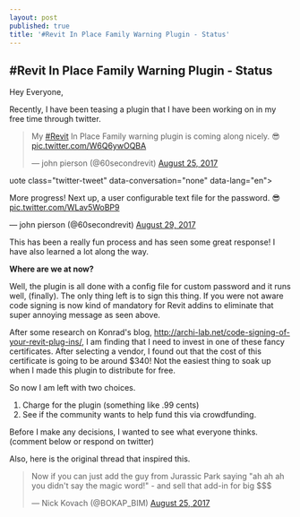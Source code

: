 ```yaml
---
layout: post
published: true
title: '#Revit In Place Family Warning Plugin - Status'
---
```

## #Revit In Place Family Warning Plugin - Status

Hey Everyone,

Recently, I have been teasing a plugin that I have been working on in my free time through twitter. 

<blockquote class="twitter-tweet" data-lang="en"><p lang="en" dir="ltr">My <a href="https://twitter.com/hashtag/Revit?src=hash">#Revit</a> In Place Family warning plugin is coming along nicely. 😎 <a href="https://t.co/W6Q6ywOQBA">pic.twitter.com/W6Q6ywOQBA</a></p>&mdash; john pierson (@60secondrevit) <a href="https://twitter.com/60secondrevit/status/901070473752072197">August 25, 2017</a></blockquote>
<script async src="//platform.twitter.com/widgets.js" charset="utf-8"></script>

uote class="twitter-tweet" data-conversation="none" data-lang="en"><p lang="en" dir="ltr">More progress! Next up, a user configurable text file for the password. 😎 <a href="https://t.co/WLav5WoBP9">pic.twitter.com/WLav5WoBP9</a></p>&mdash; john pierson (@60secondrevit) <a href="https://twitter.com/60secondrevit/status/902672713931677696">August 29, 2017</a></blockquote>
<script async src="//platform.twitter.com/widgets.js" charset="utf-8"></script>

This has been a really fun process and has seen some great response! I have also learned a lot along the way.

**Where are we at now?**

Well, the plugin is all done with a config file for custom password and it runs well, (finally). The only thing left is to sign this thing. If you were not aware code signing is now kind of mandatory for Revit addins to eliminate that super annoying message as seen above.

After some research on Konrad's blog, http://archi-lab.net/code-signing-of-your-revit-plug-ins/, I am finding that I need to invest in one of these fancy certificates. After selecting a vendor, I found out that the cost of this certificate is going to be around $340! Not the easiest thing to soak up when I made this plugin to distribute for free.

So now I am left with two choices.

1. Charge for the plugin (something like .99 cents)
2. See if the community wants to help fund this via crowdfunding.

Before I make any decisions, I wanted to see what everyone thinks. (comment below or respond on twitter)

Also, here is the original thread that inspired this.
<blockquote class="twitter-tweet" data-lang="en"><p lang="en" dir="ltr">Now if you can just add the guy from Jurassic Park saying &quot;ah ah ah you didn&#39;t say the magic word!&quot; - and sell that add-in for big $$$</p>&mdash; Nick Kovach (@BOKAP_BIM) <a href="https://twitter.com/BOKAP_BIM/status/900890622499991552">August 25, 2017</a></blockquote>
<script async src="//platform.twitter.com/widgets.js" charset="utf-8"></script>

